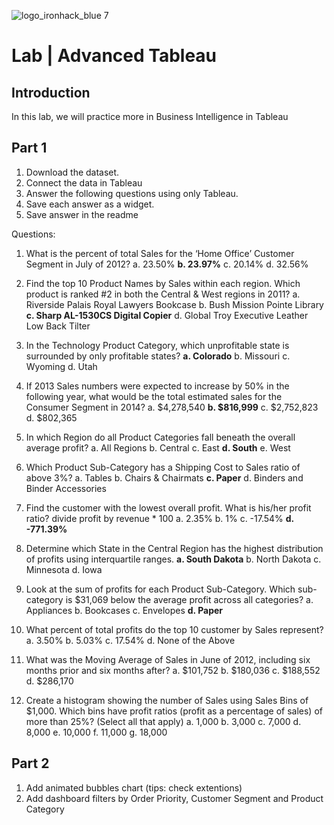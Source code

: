 ![logo_ironhack_blue 7](https://user-images.githubusercontent.com/23629340/40541063-a07a0a8a-601a-11e8-91b5-2f13e4e6b441.png)

# Lab | Advanced Tableau

## Introduction

In this lab, we will practice more in Business Intelligence in Tableau


## Part 1

1. Download the dataset.
2. Connect the data in Tableau
3. Answer the following questions using only Tableau. 
4. Save each answer as a widget. 
5. Save answer in the readme

Questions:
1. What is the percent of total Sales for the ‘Home Office’ Customer Segment in July of 2012?
a. 23.50%
**b. 23.97%**
c. 20.14%
d. 32.56%

2. Find the top 10 Product Names by Sales within each region. Which product is ranked #2 in both the Central
& West regions in 2011?
a. Riverside Palais Royal Lawyers Bookcase
b. Bush Mission Pointe Library
**c. Sharp AL-1530CS Digital Copier**
d. Global Troy Executive Leather Low Back Tilter


3. In the Technology Product Category, which unprofitable state is surrounded by only profitable states?
**a. Colorado**
b. Missouri
c. Wyoming
d. Utah

4. If 2013 Sales numbers were expected to increase by 50% in the following year, what would be the total
estimated sales for the Consumer Segment in 2014?
a. $4,278,540
**b. $816,999**
c. $2,752,823
d. $802,365

5. In which Region do all Product Categories fall beneath the overall average profit?
a. All Regions
b. Central
c. East
**d. South**
e. West

6. Which Product Sub-Category has a Shipping Cost to Sales ratio of above 3%?
a. Tables
b. Chairs & Chairmats
**c. Paper**
d. Binders and Binder Accessories

7. Find the customer with the lowest overall profit. What is his/her profit ratio?
divide profit by revenue * 100
a. 2.35%
b. 1%
c. -17.54%
**d. -771.39%**

8. Determine which State in the Central Region has the highest distribution of profits using interquartile
ranges.
**a. South Dakota**
b. North Dakota
c. Minnesota
d. Iowa

9. Look at the sum of profits for each Product Sub-Category. Which sub-category is $31,069 below the
average profit across all categories?
a. Appliances
b. Bookcases
c. Envelopes
**d. Paper**

10. What percent of total profits do the top 10 customer by Sales represent?
a. 3.50%
b. 5.03%
c. 17.54%
d. None of the Above

11. What was the Moving Average of Sales in June of 2012, including six months prior and six months after?
a. $101,752
b. $180,036
c. $188,552
d. $286,170

12. Create a histogram showing the number of Sales using Sales Bins of $1,000. Which bins have profit ratios
(profit as a percentage of sales) of more than 25%? (Select all that apply)
a. 1,000
b. 3,000
c. 7,000
d. 8,000
e. 10,000
f. 11,000
g. 18,000


## Part 2
1. Add animated bubbles chart (tips: check extentions)
2. Add dashboard filters by Order Priority, Customer Segment and Product Category
